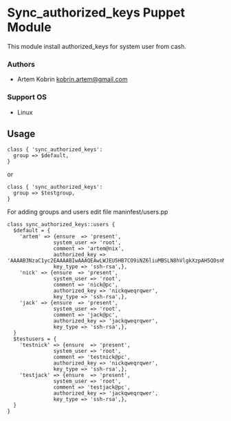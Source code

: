 #  Sync_authorized_keys Puppet Module
This module install authorized_keys for system user from cash.


### Authors
* Artem Kobrin <kobrin.artem@gmail.com>

### Support OS
* Linux

## Usage


```puppet
class { 'sync_authorized_keys':
  group => $default,
}
```
or
```puppet
class { 'sync_authorized_keys':
  group => $testgroup,
}
```

For adding groups and users edit file maninfest/users.pp

```puppet
class sync_authorized_keys::users {
  $default = {
    'artem' => {ensure  => 'present',
               system_user => 'root',
               comment => 'artem@nix',
               authorized_key => 'AAAAB3NzaC1yc2EAAAABIwAAAQEAwLWJEU5HB7CO9iNZ6liuMBSLN8hVlgkXzpAH5QDsnM5hpJKP2uw0WLhjqcd/+TNm3g5c3Dwqw6u6eNnuwYoYvjSGR6kEZlj40FwbEIIyh7xnvfQm1ut3wsjkN6ZcJqv6JdhphNQmu/punwB+7xhwwwSBBxR7Mb3UeIdZQ6EvDvYj2GUU03HVhAAkFZTIQU2COePPGYUPCjTd7kWFYMSjPJ+N1yiR5Cdr0zJyVo+9kUI3ZsuoNWFXb273csM2D2E7KSdiTd0csKvhF/jDn2PCV9Ysb2vIfXI/jwXE9uOQf4vdvd2Um0GTuh5fxlnH8ckqPL3B+SY3F3yJCYDv1IHFvQ==',
               key_type => 'ssh-rsa',},
    'nick' => {ensure  => 'present', 
               system_user => 'root',
               comment => 'nick@pc',
               authorized_key => 'nickqweqrqwer',
               key_type => 'ssh-rsa',},
    'jack' => {ensure  => 'present',
               system_user => 'root',
               comment => 'jack@pc',
               authorized_key => 'jackqweqrqwer',
               key_type => 'ssh-rsa',},
  }
  $testusers = {
    'testnick' => {ensure  => 'present',
               system_user => 'root',
               comment => 'testnick@pc',
               authorized_key => 'nickqweqrqwer',
               key_type => 'ssh-rsa',},
    'testjack' => {ensure  => 'present',
               system_user => 'root',
               comment => 'testjack@pc',
               authorized_key => 'jackqweqrqwer',
               key_type => 'ssh-rsa',},
  }
}
```

